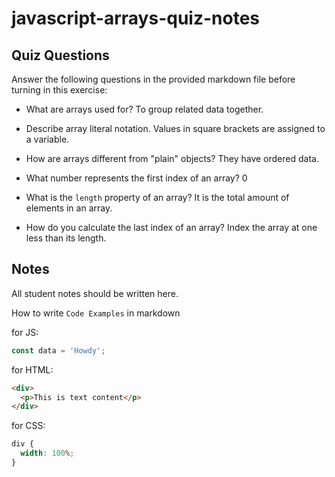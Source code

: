 # javascript-arrays-quiz-notes

## Quiz Questions

Answer the following questions in the provided markdown file before turning in this exercise:

- What are arrays used for?
  To group related data together.

- Describe array literal notation.
  Values in square brackets are assigned to a variable.

- How are arrays different from "plain" objects?
  They have ordered data.

- What number represents the first index of an array?
  0

- What is the `length` property of an array?
  It is the total amount of elements in an array.

- How do you calculate the last index of an array?
  Index the array at one less than its length.

## Notes

All student notes should be written here.

How to write `Code Examples` in markdown

for JS:

```javascript
const data = 'Howdy';
```

for HTML:

```html
<div>
  <p>This is text content</p>
</div>
```

for CSS:

```css
div {
  width: 100%;
}
```
